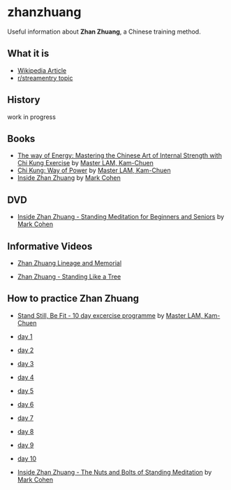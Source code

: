 # zhanzhuang
Useful information about **Zhan Zhuang**, a Chinese training method.

## What it is

- [Wikipedia Article](https://en.wikipedia.org/wiki/Zhan_zhuang)
- [r/streamentry topic](https://www.reddit.com/r/streamentry/comments/aj6zil/qigong_standing_meditation_zhan_zhuang/)

## History
work in progress


## Books

- [The way of Energy: Mastering the Chinese Art of Internal Strength with Chi Kung Exercise](https://www.amazon.com/Way-Energy-Mastering-Internal-Strength/dp/0671736450) by [Master LAM, Kam-Chuen](http://www.lamkamchuen.com)
- [Chi Kung: Way of Power](https://www.amazon.com/Chi-Kung-Lam-Kam-Chuen/dp/0736044809) by [Master LAM, Kam-Chuen](http://www.lamkamchuen.com)
- [Inside Zhan Zhuang](https://www.amazon.com/Inside-Zhan-Zhuang-Mark-Cohen/dp/0988317885/ref=sr_1_2?keywords=mark+cohen&qid=1557470979&s=books&sr=1-2) by [Mark Cohen](http://insidezhanzhuang.com)

## DVD

- [Inside Zhan Zhuang - Standing Meditation for Beginners and Seniors](https://www.amazon.com/INSIDE-ZHAN-ZHUANG-Meditation-Beginners/dp/B00QSRJZ7S/ref=sr_1_1?s=movies-tv&ie=UTF8&qid=1418199318&sr=1-1&keywords=Inside+Zhan+Zhuang+-+standing+meditation+for+beginners+and+seniors) by [Mark Cohen](http://insidezhanzhuang.com)

## Informative Videos

- [Zhan Zhuang Lineage and Memorial](https://www.youtube.com/watch?v=5OIcCTrLsCA)

- [Zhan Zhuang - Standing Like a Tree](https://www.youtube.com/watch?v=G9qnrABTNh4)


## How to practice Zhan Zhuang

- [Stand Still, Be Fit - 10 day excercise programme](https://www.youtube.com/watch?v=y07FauHYlmg&list=PL5AC656794EE191C1) by [Master LAM, Kam-Chuen](http://www.lamkamchuen.com)
 - [day 1](https://www.youtube.com/watch?v=y07FauHYlmg)
 - [day 2](https://www.youtube.com/watch?v=UJx8cpGauiA)
 - [day 3](https://www.youtube.com/watch?v=RwlGisBCGA8)
 - [day 4](https://www.youtube.com/watch?v=_WuK6XbZQyg)
 - [day 5](https://www.youtube.com/watch?v=Fec9OIRRJPk)
 - [day 6](https://www.youtube.com/watch?v=B2LPoUZ_zEo)
 - [day 7](https://www.youtube.com/watch?v=zhK0CH8TJiQ)
 - [day 8](https://www.youtube.com/watch?v=MlYuaNqzw-o) 
 - [day 9](https://www.youtube.com/watch?v=r1TzcWAfAeQ)
 - [day 10](https://www.youtube.com/watch?v=-mbeZF28gtw)


- [Inside Zhan Zhuang - The Nuts and Bolts of Standing Meditation](https://www.youtube.com/watch?v=oisUCDAPS_8&list=PL05ECD69C387DEB30) by [Mark Cohen](http://insidezhanzhuang.com/)
